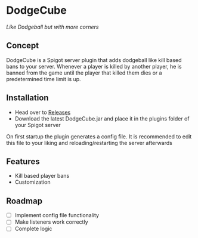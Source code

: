 # DodgeCube

_Like Dodgeball but with more corners_

## Concept

DodgeCube is a Spigot server plugin that adds dodgeball like kill based bans to your server. Whenever a player is killed by another player, he is banned from the game until the player that killed them dies or a predetermined time limit is up.

## Installation

- Head over to [Releases](https://github.com/InitialPosition/DodgeCube/releases)
- Download the latest DodgeCube.jar and place it in the plugins folder of your Spigot server

On first startup the plugin generates a config file. It is recommended to edit this file to your liking and reloading/restarting the server afterwards

## Features

- Kill based player bans
- Customization

## Roadmap

- [ ] Implement config file functionality
- [ ] Make listeners work correctly
- [ ] Complete logic
